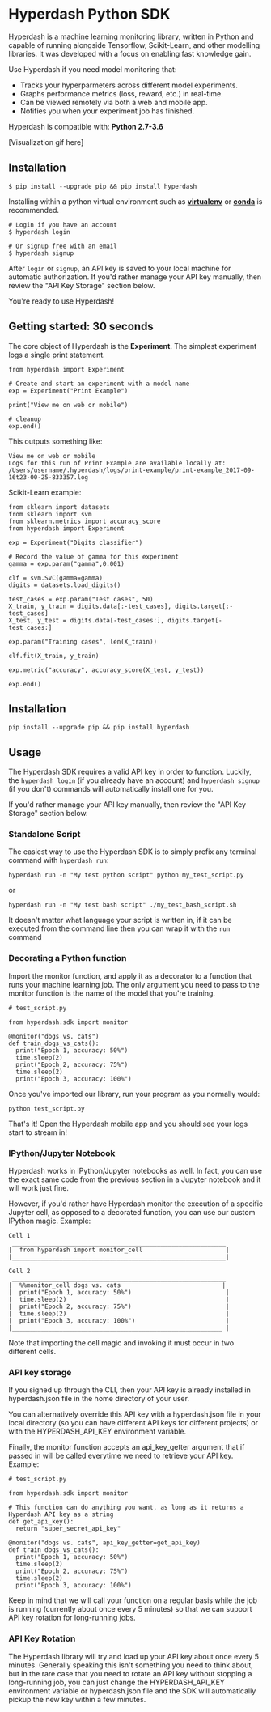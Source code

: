 # Hyperdash Python SDK

Hyperdash is a machine learning monitoring library, written in Python and capable of running alongside Tensorflow, Scikit-Learn, and other modelling libraries. It was developed with a focus on enabling fast knowledge gain.

Use Hyperdash if you need model monitoring that:

* Tracks your hyperparmeters across different model experiments.
* Graphs performance metrics (loss, reward, etc.) in real-time.
* Can be viewed remotely via both a web and mobile app.
* Notifies you when your experiment job has finished.

Hyperdash is compatible with: **Python 2.7-3.6**

[Visualization gif here]


## Installation

```
$ pip install --upgrade pip && pip install hyperdash
```
Installing within a python virtual environment such as [**virtualenv**](https://github.com/pypa/virtualenv) or [**conda**](https://github.com/conda/conda) is recommended.
```
# Login if you have an account
$ hyperdash login

# Or signup free with an email
$ hyperdash signup
```
After `login` or `signup`, an API key is saved to your local machine for automatic authorization. If you'd rather manage your API key manually, then review the "API Key Storage" section below.

You're ready to use Hyperdash!

## Getting started: 30 seconds
The core object of Hyperdash is the **Experiment**. The simplest experiment logs a single print statement.
```
from hyperdash import Experiment

# Create and start an experiment with a model name
exp = Experiment("Print Example")

print("View me on web or mobile")

# cleanup
exp.end()
```
This outputs something like:
```
View me on web or mobile
Logs for this run of Print Example are available locally at: /Users/username/.hyperdash/logs/print-example/print-example_2017-09-16t23-00-25-833357.log
```

Scikit-Learn example:
```
from sklearn import datasets
from sklearn import svm
from sklearn.metrics import accuracy_score
from hyperdash import Experiment

exp = Experiment("Digits classifier")

# Record the value of gamma for this experiment
gamma = exp.param("gamma",0.001)

clf = svm.SVC(gamma=gamma)
digits = datasets.load_digits()

test_cases = exp.param("Test cases", 50)
X_train, y_train = digits.data[:-test_cases], digits.target[:-test_cases]
X_test, y_test = digits.data[-test_cases:], digits.target[-test_cases:]

exp.param("Training cases", len(X_train))

clf.fit(X_train, y_train)

exp.metric("accuracy", accuracy_score(X_test, y_test))

exp.end()
```


## Installation

`pip install --upgrade pip && pip install hyperdash`

## Usage

The Hyperdash SDK requires a valid API key in order to function. Luckily, the `hyperdash login` (if you already have an account) and `hyperdash signup` (if you don't) commands will automatically install one for you.

If you'd rather manage your API key manually, then review the "API Key Storage" section below.

### Standalone Script
The easiest way to use the Hyperdash SDK is to simply prefix any terminal command with `hyperdash run`:

```
hyperdash run -n "My test python script" python my_test_script.py
```

or

```
hyperdash run -n "My test bash script" ./my_test_bash_script.sh
```

It doesn't matter what language your script is written in, if it can be executed from the command line then you can wrap it with the `run`  command

### Decorating a Python function
Import the monitor function, and apply it as a decorator to a function that runs your machine learning job. The only argument you need to pass to the monitor function is the name of the model that you're training.

```
# test_script.py

from hyperdash.sdk import monitor

@monitor("dogs vs. cats")
def train_dogs_vs_cats():
  print("Epoch 1, accuracy: 50%")
  time.sleep(2)
  print("Epoch 2, accuracy: 75%")
  time.sleep(2)
  print("Epoch 3, accuracy: 100%")
```

Once you've imported our library, run your program as you normally would:

`python test_script.py`

That's it! Open the Hyperdash mobile app and you should see your logs start to stream in!

### IPython/Jupyter Notebook

Hyperdash works in IPython/Jupyter notebooks as well. In fact, you can use the exact same code from the previous section in a Jupyter notebook and it will work just fine.

However, if you'd rather have Hyperdash monitor the execution of a specific Jupyter cell, as opposed to a decorated function, you can use our custom IPython magic. Example:

```
Cell 1
 ___________________________________________________________
|  from hyperdash import monitor_cell                       |
|___________________________________________________________|

Cell 2
 ___________________________________________________________
|  %%monitor_cell dogs vs. cats                            |
|  print("Epoch 1, accuracy: 50%")                          |
|  time.sleep(2)                                            |
|  print("Epoch 2, accuracy: 75%")                          |
|  time.sleep(2)                                            |
|  print("Epoch 3, accuracy: 100%")                         |
|__________________________________________________________ |
```

Note that importing the cell magic and invoking it must occur in two different cells.

### API key storage

If you signed up through the CLI, then your API key is already installed in hyperdash.json file in the home directory of your user.

You can alternatively override this API key with a hyperdash.json file in your local directory (so you can have different API keys for different projects) or with the HYPERDASH_API_KEY environment variable.

Finally, the monitor function accepts an api_key_getter argument that if passed in will be called everytime we need to retrieve your API key. Example:

```
# test_script.py

from hyperdash.sdk import monitor

# This function can do anything you want, as long as it returns a Hyperdash API key as a string
def get_api_key():
  return "super_secret_api_key"

@monitor("dogs vs. cats", api_key_getter=get_api_key)
def train_dogs_vs_cats():
  print("Epoch 1, accuracy: 50%")
  time.sleep(2)
  print("Epoch 2, accuracy: 75%")
  time.sleep(2)
  print("Epoch 3, accuracy: 100%")
```

Keep in mind that we will call your function on a regular basis while the job is running (currently about once every 5 minutes) so that we can support API key rotation for long-running jobs.

### API Key Rotation

The Hyperdash library will try and load up your API key about once every 5 minutes. Generally speaking this isn't something you need to think about, but in the rare case that you need to rotate an API key without stopping a long-running job, you can just change the HYPERDASH_API_KEY environment variable or hyperdash.json file and the SDK will automatically pickup the new key within a few minutes.
